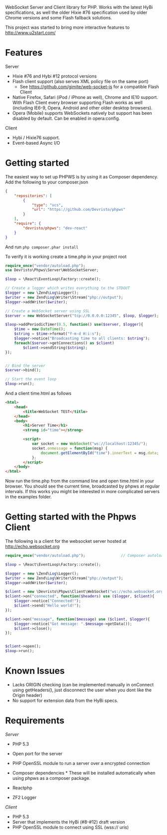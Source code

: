 WebSocket Server and Client library for PHP. Works with the latest HyBi specifications, as well the older Hixie #76 specification used by older Chrome versions and some Flash fallback solutions.

This project was started to bring more interactive features to http://www.u2start.com/

Features
============
Server
  * Hixie #76 and Hybi #12 protocol versions
  * Flash client support (also serves XML policy file on the same port)
     * See https://github.com/gimite/web-socket-js for a compatible Flash Client
  * Native Firefox, Safari (iPod / iPhone as well), Chrome and IE10 support. With Flash Client every browser supporting Flash works as well (including IE6-9, Opera, Android and other older desktop browsers).
  * Opera (Mobile) supports WebSockets natively but support has been disabled by default. Can be enabled in opera:config.

Client
  * Hybi / Hixie76 support.
  * Event-based Async I/O


Getting started
=================
The easiest way to set up PHPWS is by using it as Composer dependency. Add the following to your composer.json

```json
{
    "repositories": [
        {
            "type": "vcs",
            "url": "https://github.com/Devristo/phpws"
        }
    ],
    "require": {
        "devristo/phpws": "dev-react"
    }
}
```

And run ```php composer.phar install```

To verify it is working create a time.php in your project root
```php
require_once("vendor/autoload.php");
use Devristo\Phpws\Server\WebSocketServer;

$loop = \React\EventLoop\Factory::create();

// Create a logger which writes everything to the STDOUT
$logger = new \Zend\Log\Logger();
$writer = new Zend\Log\Writer\Stream("php://output");
$logger->addWriter($writer);

// Create a WebSocket server using SSL
$server = new WebSocketServer("tcp://0.0.0.0:12345", $loop, $logger);

$loop->addPeriodicTimer(0.5, function() use($server, $logger){
    $time = new DateTime();
    $string = $time->format("Y-m-d H:i:s");
    $logger->notice("Broadcasting time to all clients: $string");
    foreach($server->getConnections() as $client)
        $client->sendString($string);
});


// Bind the server
$server->bind();

// Start the event loop
$loop->run();
```

And a client time.html as follows
```html
<html>
    <head>
        <title>WebSocket TEST</title>
    </head>
    <body>
        <h1>Server Time</h1>
        <strong id="time"></strong>

        <script>
            var socket = new WebSocket("ws://localhost:12345/");
            socket.onmessage = function(msg) {
                document.getElementById("time").innerText = msg.data;
            };
        </script>
    </body>
</html>
```
Now run the time.php from the command line and open time.html in your browser. You should see the current time, broadcasted
by phpws at regular intervals. If this works you might be interested in more complicated servers in the examples folder.

Getting started with the Phpws Client
=======================================
The following is a client for the websocket server hosted at http://echo.websocket.org

```php
require_once("vendor/autoload.php");                // Composer autoloader

$loop = \React\EventLoop\Factory::create();

$logger = new \Zend\Log\Logger();
$writer = new Zend\Log\Writer\Stream("php://output");
$logger->addWriter($writer);

$client = new \Devristo\Phpws\Client\WebSocket("ws://echo.websocket.org/?encoding=text", $loop, $logger);
$client->on("connected", function($headers) use ($logger, $client){
    $logger->notice("Connected!");
    $client->send("Hello world!");
});

$client->on("message", function($message) use ($client, $logger){
    $logger->notice("Got message: ".$message->getData());
    $client->close();
});


$client->open();
$loop->run();
```


Known Issues
==================
  * Lacks ORIGIN checking (can be implemented manually in onConnect using getHeaders(), just disconnect the user when you dont like the Origin header)
  * No support for extension data from the HyBi specs.

Requirements
=================
*Server*
 * PHP 5.3
 * Open port for the server
 * PHP OpenSSL module to run a server over a encrypted connection

* Composer dependencies *
These will be installed automatically when using phpws as a composer package.

 * Reactphp
 * ZF2 Logger

*Client*
 * PHP 5.3
 * Server that implements the HyBi (#8-#12) draft version
 * PHP OpenSSL module to connect using SSL (wss:// uris)

